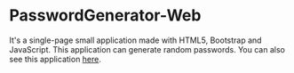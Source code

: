 # PasswordGenerator-Web

It's a single-page small application made with HTML5, Bootstrap and JavaScript. This application can generate random passwords. You can also see this application [here](password-generator-me.vercel.app).
